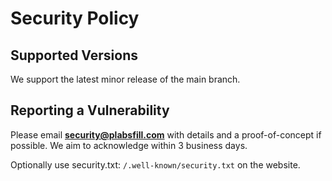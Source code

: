 # Security Policy

## Supported Versions
We support the latest minor release of the main branch.

## Reporting a Vulnerability
Please email **security@plabsfill.com** with details and a proof-of-concept if possible.
We aim to acknowledge within 3 business days.

Optionally use security.txt: `/.well-known/security.txt` on the website.

